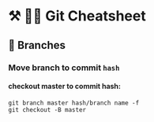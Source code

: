 # ⚒ 🐻‍❄️ Git Cheatsheet

## 🐯 Branches
### Move branch to commit `hash`
#### checkout master to commit hash:
```
git branch master hash/branch name -f
git checkout -B master
```

